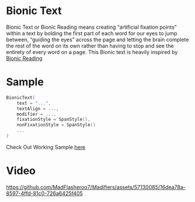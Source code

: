 # Bionic Text
Bionic Text or Bionic Reading means creating “artificial fixation points” within a text by bolding
the first part of each word for our eyes to jump between, “guiding the eyes” across the page and
letting the brain complete the rest of the word on its own rather than having to stop and see the
entirety of every word on a page. This Bionic text is heavily inspired by [Bionic Reading](https://bionic-reading.com/)

# Sample
```kotlin
BionicText(
    text = "...",
    textAlign = ...,
    modifier = ...,
    fixationStyle = SpanStyle(),
    nonFixationStyle = SpanStyle()
    ...
)
```
Check Out Working Sample [here](../../sample/src/main/java/in/realogs/madifiers/ui/screens/BionicText.kt)

# Video
https://github.com/MadFlasheroo7/Madifiers/assets/57130085/16dea78a-8597-4ffd-81c0-726a6425f405

